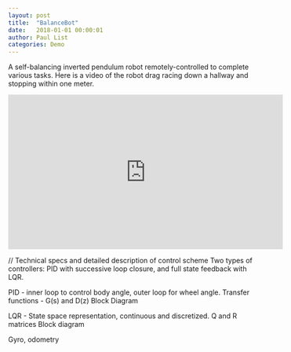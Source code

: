 ```yaml
---
layout: post
title:  "BalanceBot"
date:   2018-01-01 00:00:01
author: Paul List
categories: Demo
---
```


A self-balancing inverted pendulum robot remotely-controlled to complete various tasks. Here is a video of the robot drag racing down a hallway and stopping within one meter.

<iframe width="560" height="315" src="https://www.youtube.com/embed/icoMt7SklTc" frameborder="0" allow="accelerometer; autoplay; clipboard-write; encrypted-media; gyroscope; picture-in-picture" allowfullscreen></iframe>

<br>

// Technical specs and detailed description of control scheme
Two types of controllers: PID with successive loop closure, and full state feedback with LQR.

PID - inner loop to control body angle, outer loop for wheel angle.
Transfer functions - G(s) and D(z)
Block Diagram

LQR - State space representation, continuous and discretized.
Q and R matrices
Block diagram

Gyro, odometry
